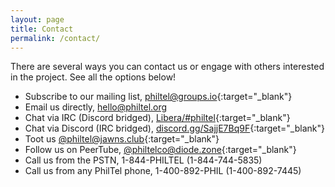 ```yaml
---
layout: page
title: Contact
permalink: /contact/
---
```


There are several ways you can contact us or engage with others interested in the project. See all the options below!

* Subscribe to our mailing list, [philtel@groups.io](https://groups.io/g/philtel){:target="_blank"}  
* Email us directly, <hello@philtel.org>
* Chat via IRC (Discord bridged), [Libera/#philtel](https://web.libera.chat/#philtel){:target="_blank"}
* Chat via Discord (IRC bridged), [discord.gg/SajjE7Bq9F](https://discord.gg/SajjE7Bq9F){:target="_blank"}
* Toot us [@philtel@jawns.club](https://jawns.club/@philtel){:target="_blank"}
* Follow us on PeerTube, [@philtelco@diode.zone](https://diode.zone/c/philtelco/videos){:target="_blank"}
* Call us from the PSTN, 1-844-PHILTEL (1-844-744-5835)
* Call us from any PhilTel phone, 1-400-892-PHIL (1-400-892-7445)
